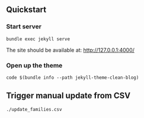 ## Quickstart

### Start server

```
bundle exec jekyll serve
```

The site should be available at: http://127.0.0.1:4000/

### Open up the theme

```
code $(bundle info --path jekyll-theme-clean-blog)
```

## Trigger manual update from CSV

```
./update_families.csv
```
